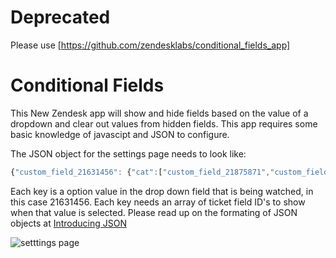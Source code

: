 Deprecated 
==========
Please use [https://github.com/zendesklabs/conditional_fields_app]


Conditional Fields
==========

This New Zendesk app will show and hide fields based on the value of a dropdown and clear out values from hidden fields. This app requires some basic knowledge of javascipt and JSON to configure. 

The JSON object for the settings page needs to look like: 

``` javascript
{"custom_field_21631456": {"cat":["custom_field_21875871","custom_field_21865183","custom_field_21745801"], "dog":["custom_field_22103126","custom_field_21613267"], "dolphin": ["custom_field_280865", "custom_field_20295661"], "the_fish": ["custom_field_279466"]}, "custom_field_279466":{"asdf":["custom_field_21651413"], "xfer_to_a": [], "fire_to_new_page": []}}
```

Each key is a option value in the drop down field that is being watched, in this case 21631456. Each key needs an array of ticket field ID's to show when that value is selected. Please read up on the formating of JSON objects at [Introducing JSON](http://json.org/)

![setttings page](http://skipjack.info/wp-content/gallery/tech/conditionalfields.png "Settings Page Example")
